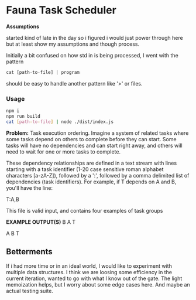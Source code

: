# Fauna Task Scheduler

**Assumptions**

started kind of late in the day so i figured i would just power through here but at least show my assumptions and though process. 

Initially a bit confused on how std in is being processed, I went with the pattern
```js
cat [path-to-file] | program
```
should be easy to handle another pattern like '>' or files. 


### Usage
```bash
npm i 
npm run build
cat [path-to-file] | node ./dist/index.js
```

**Problem:**
 Task execution ordering. Imagine a system of related tasks where
 some tasks depend on others to complete before they can start. Some tasks
 will have no dependencies and can start right away, and others will need
 to wait for one or more tasks to complete.

 These dependency relationships are defined in a text stream with lines
 starting with a task identifier (1-20 case sensitive roman alphabet
 characters [a-zA-Z]), followed by a ':', followed by a comma delimited list
 of dependencies (task identifiers). For example, if T depends on A and B,
 you'll have the line:

 T:A,B

This file is valid input, and contains four examples of task groups

**EXAMPLE OUTPUT(S)**
B A T 

A B T


## Betterments

If i had more time or in an ideal world, I would like to experiment with multiple data structures. I think we are loosing some efficiency in the current iteration, wanted to go with what I know out of the gate. The light memoization helps, but I worry about some edge cases here. And maybe an actual testing suite. 
